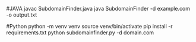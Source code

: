 #JAVA
javac SubdomainFinder.java
java SubdomainFinder -d example.com -o output.txt


#Python
python -m venv venv
source venv/bin/activate
pip install -r requirements.txt
python subdomainfinder.py -d domain.com
